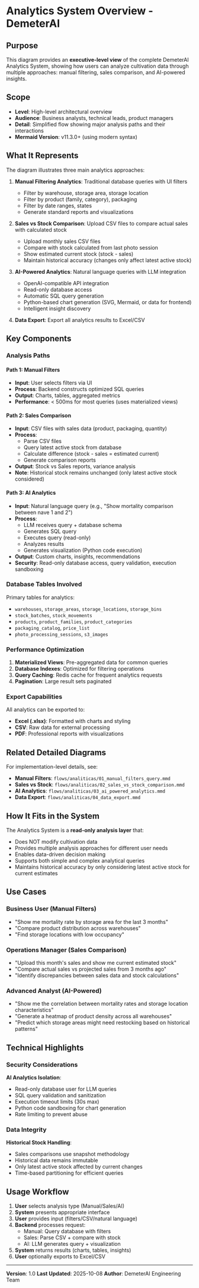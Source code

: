 # Analytics System Overview - DemeterAI

## Purpose

This diagram provides an **executive-level view** of the complete DemeterAI Analytics System,
showing how users can analyze cultivation data through multiple approaches: manual filtering, sales
comparison, and AI-powered insights.

## Scope

- **Level**: High-level architectural overview
- **Audience**: Business analysts, technical leads, product managers
- **Detail**: Simplified flow showing major analysis paths and their interactions
- **Mermaid Version**: v11.3.0+ (using modern syntax)

## What It Represents

The diagram illustrates three main analytics approaches:

1. **Manual Filtering Analytics**: Traditional database queries with UI filters
    - Filter by warehouse, storage area, storage location
    - Filter by product (family, category), packaging
    - Filter by date ranges, states
    - Generate standard reports and visualizations

2. **Sales vs Stock Comparison**: Upload CSV files to compare actual sales with calculated stock
    - Upload monthly sales CSV files
    - Compare with stock calculated from last photo session
    - Show estimated current stock (stock - sales)
    - Maintain historical accuracy (changes only affect latest active stock)

3. **AI-Powered Analytics**: Natural language queries with LLM integration
    - OpenAI-compatible API integration
    - Read-only database access
    - Automatic SQL query generation
    - Python-based chart generation (SVG, Mermaid, or data for frontend)
    - Intelligent insight discovery

4. **Data Export**: Export all analytics results to Excel/CSV

## Key Components

### Analysis Paths

#### Path 1: Manual Filters

- **Input**: User selects filters via UI
- **Process**: Backend constructs optimized SQL queries
- **Output**: Charts, tables, aggregated metrics
- **Performance**: < 500ms for most queries (uses materialized views)

#### Path 2: Sales Comparison

- **Input**: CSV files with sales data (product, packaging, quantity)
- **Process**:
    - Parse CSV files
    - Query latest active stock from database
    - Calculate difference (stock - sales = estimated current)
    - Generate comparison reports
- **Output**: Stock vs Sales reports, variance analysis
- **Note**: Historical stock remains unchanged (only latest active stock considered)

#### Path 3: AI Analytics

- **Input**: Natural language query (e.g., "Show mortality comparison between nave 1 and 2")
- **Process**:
    - LLM receives query + database schema
    - Generates SQL query
    - Executes query (read-only)
    - Analyzes results
    - Generates visualization (Python code execution)
- **Output**: Custom charts, insights, recommendations
- **Security**: Read-only database access, query validation, execution sandboxing

### Database Tables Involved

Primary tables for analytics:

- `warehouses`, `storage_areas`, `storage_locations`, `storage_bins`
- `stock_batches`, `stock_movements`
- `products`, `product_families`, `product_categories`
- `packaging_catalog`, `price_list`
- `photo_processing_sessions`, `s3_images`

### Performance Optimization

1. **Materialized Views**: Pre-aggregated data for common queries
2. **Database Indexes**: Optimized for filtering operations
3. **Query Caching**: Redis cache for frequent analytics requests
4. **Pagination**: Large result sets paginated

### Export Capabilities

All analytics can be exported to:

- **Excel (.xlsx)**: Formatted with charts and styling
- **CSV**: Raw data for external processing
- **PDF**: Professional reports with visualizations

## Related Detailed Diagrams

For implementation-level details, see:

- **Manual Filters**: `flows/analiticas/01_manual_filters_query.mmd`
- **Sales vs Stock**: `flows/analiticas/02_sales_vs_stock_comparison.mmd`
- **AI Analytics**: `flows/analiticas/03_ai_powered_analytics.mmd`
- **Data Export**: `flows/analiticas/04_data_export.mmd`

## How It Fits in the System

The Analytics System is a **read-only analysis layer** that:

- Does NOT modify cultivation data
- Provides multiple analysis approaches for different user needs
- Enables data-driven decision making
- Supports both simple and complex analytical queries
- Maintains historical accuracy by only considering latest active stock for current estimates

## Use Cases

### Business User (Manual Filters)

- "Show me mortality rate by storage area for the last 3 months"
- "Compare product distribution across warehouses"
- "Find storage locations with low occupancy"

### Operations Manager (Sales Comparison)

- "Upload this month's sales and show me current estimated stock"
- "Compare actual sales vs projected sales from 3 months ago"
- "Identify discrepancies between sales data and stock calculations"

### Advanced Analyst (AI-Powered)

- "Show me the correlation between mortality rates and storage location characteristics"
- "Generate a heatmap of product density across all warehouses"
- "Predict which storage areas might need restocking based on historical patterns"

## Technical Highlights

### Security Considerations

**AI Analytics Isolation**:

- Read-only database user for LLM queries
- SQL query validation and sanitization
- Execution timeout limits (30s max)
- Python code sandboxing for chart generation
- Rate limiting to prevent abuse

### Data Integrity

**Historical Stock Handling**:

- Sales comparisons use snapshot methodology
- Historical data remains immutable
- Only latest active stock affected by current changes
- Time-based partitioning for efficient queries

## Usage Workflow

1. **User** selects analysis type (Manual/Sales/AI)
2. **System** presents appropriate interface
3. **User** provides input (filters/CSV/natural language)
4. **Backend** processes request:
    - Manual: Query database with filters
    - Sales: Parse CSV + compare with stock
    - AI: LLM generates query + visualization
5. **System** returns results (charts, tables, insights)
6. **User** optionally exports to Excel/CSV

---

**Version**: 1.0
**Last Updated**: 2025-10-08
**Author**: DemeterAI Engineering Team
